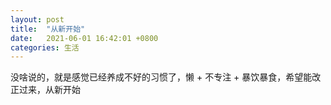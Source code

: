 ```yaml
---
layout: post
title:  "从新开始"
date:   2021-06-01 16:42:01 +0800
categories: 生活
---
```

  没啥说的，就是感觉已经养成不好的习惯了，懒 + 不专注 + 暴饮暴食，希望能改正过来，从新开始

